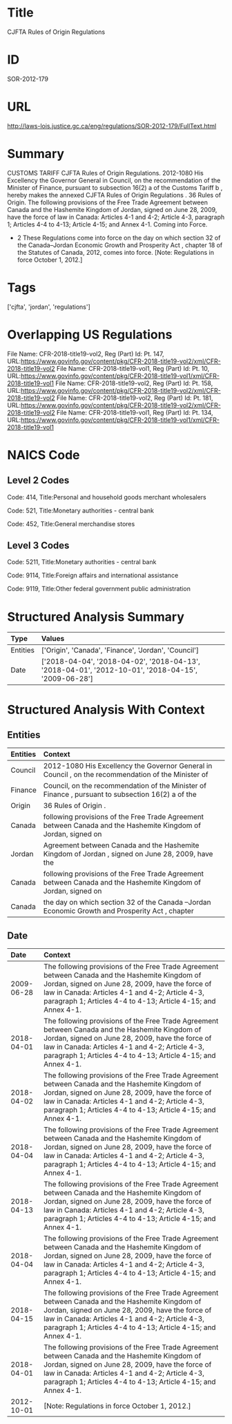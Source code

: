# Title
CJFTA Rules of Origin Regulations


# ID
SOR-2012-179

# URL
http://laws-lois.justice.gc.ca/eng/regulations/SOR-2012-179/FullText.html


# Summary
CUSTOMS TARIFF CJFTA Rules of Origin Regulations.
2012-1080 His Excellency the Governor General in Council, on the recommendation of the Minister of Finance, pursuant to subsection 16(2) a  of the  Customs Tariff b , hereby makes the annexed  CJFTA Rules of Origin Regulations .
36 Rules of Origin.
The following provisions of the Free Trade Agreement between Canada and the Hashemite Kingdom of Jordan, signed on June 28, 2009, have the force of law in Canada: Articles 4-1 and 4-2; Article 4-3, paragraph 1; Articles 4-4 to 4-13; Article 4-15; and Annex 4-1.
Coming into Force.
* 2 These Regulations come into force on the day on which section 32 of the  Canada–Jordan Economic Growth and Prosperity Act , chapter 18 of the Statutes of Canada, 2012, comes into force.
[Note: Regulations in force October 1, 2012.] 


# Tags
['cjfta', 'jordan', 'regulations']


# Overlapping US Regulations
File Name: CFR-2018-title19-vol2, Reg (Part) Id: Pt. 147, URL:https://www.govinfo.gov/content/pkg/CFR-2018-title19-vol2/xml/CFR-2018-title19-vol2
File Name: CFR-2018-title19-vol1, Reg (Part) Id: Pt. 10, URL:https://www.govinfo.gov/content/pkg/CFR-2018-title19-vol1/xml/CFR-2018-title19-vol1
File Name: CFR-2018-title19-vol2, Reg (Part) Id: Pt. 158, URL:https://www.govinfo.gov/content/pkg/CFR-2018-title19-vol2/xml/CFR-2018-title19-vol2
File Name: CFR-2018-title19-vol2, Reg (Part) Id: Pt. 181, URL:https://www.govinfo.gov/content/pkg/CFR-2018-title19-vol2/xml/CFR-2018-title19-vol2
File Name: CFR-2018-title19-vol1, Reg (Part) Id: Pt. 134, URL:https://www.govinfo.gov/content/pkg/CFR-2018-title19-vol1/xml/CFR-2018-title19-vol1



# NAICS Code
## Level 2 Codes
Code: 414, Title:Personal and household goods merchant wholesalers

Code: 521, Title:Monetary authorities - central bank

Code: 452, Title:General merchandise stores




## Level 3 Codes
Code: 5211, Title:Monetary authorities - central bank

Code: 9114, Title:Foreign affairs and international assistance

Code: 9119, Title:Other federal government public administration







# Structured Analysis Summary
| Type     | Values                                                                                             |
|:---------|:---------------------------------------------------------------------------------------------------|
| Entities | ['Origin', 'Canada', 'Finance', 'Jordan', 'Council']                                               |
| Date     | ['2018-04-04', '2018-04-02', '2018-04-13', '2018-04-01', '2012-10-01', '2018-04-15', '2009-06-28'] |


# Structured Analysis With Context
 


## Entities
| Entities   | Context                                                                                                        |
|:-----------|:---------------------------------------------------------------------------------------------------------------|
| Council    | 2012-1080 His Excellency the Governor General in  Council , on the recommendation of the Minister of           |
| Finance    | Council, on the recommendation of the Minister of Finance , pursuant to subsection 16(2) a of the              |
| Origin     | 36 Rules of  Origin .                                                                                          |
| Canada     | following provisions of the Free Trade Agreement between Canada and the Hashemite Kingdom of Jordan, signed on |
| Jordan     | Agreement between Canada and the Hashemite Kingdom of Jordan , signed on June 28, 2009, have the               |
| Canada     | following provisions of the Free Trade Agreement between Canada and the Hashemite Kingdom of Jordan, signed on |
| Canada     | the day on which section 32 of the Canada –Jordan Economic Growth and Prosperity Act , chapter                 |


## Date
| Date       | Context                                                                                                                                                                                                                                                               |
|:-----------|:----------------------------------------------------------------------------------------------------------------------------------------------------------------------------------------------------------------------------------------------------------------------|
| 2009-06-28 | The following provisions of the Free Trade Agreement between Canada and the Hashemite Kingdom of Jordan, signed on June 28, 2009, have the force of law in Canada: Articles 4-1 and 4-2; Article 4-3, paragraph 1; Articles 4-4 to 4-13; Article 4-15; and Annex 4-1. |
| 2018-04-01 | The following provisions of the Free Trade Agreement between Canada and the Hashemite Kingdom of Jordan, signed on June 28, 2009, have the force of law in Canada: Articles 4-1 and 4-2; Article 4-3, paragraph 1; Articles 4-4 to 4-13; Article 4-15; and Annex 4-1. |
| 2018-04-02 | The following provisions of the Free Trade Agreement between Canada and the Hashemite Kingdom of Jordan, signed on June 28, 2009, have the force of law in Canada: Articles 4-1 and 4-2; Article 4-3, paragraph 1; Articles 4-4 to 4-13; Article 4-15; and Annex 4-1. |
| 2018-04-04 | The following provisions of the Free Trade Agreement between Canada and the Hashemite Kingdom of Jordan, signed on June 28, 2009, have the force of law in Canada: Articles 4-1 and 4-2; Article 4-3, paragraph 1; Articles 4-4 to 4-13; Article 4-15; and Annex 4-1. |
| 2018-04-13 | The following provisions of the Free Trade Agreement between Canada and the Hashemite Kingdom of Jordan, signed on June 28, 2009, have the force of law in Canada: Articles 4-1 and 4-2; Article 4-3, paragraph 1; Articles 4-4 to 4-13; Article 4-15; and Annex 4-1. |
| 2018-04-04 | The following provisions of the Free Trade Agreement between Canada and the Hashemite Kingdom of Jordan, signed on June 28, 2009, have the force of law in Canada: Articles 4-1 and 4-2; Article 4-3, paragraph 1; Articles 4-4 to 4-13; Article 4-15; and Annex 4-1. |
| 2018-04-15 | The following provisions of the Free Trade Agreement between Canada and the Hashemite Kingdom of Jordan, signed on June 28, 2009, have the force of law in Canada: Articles 4-1 and 4-2; Article 4-3, paragraph 1; Articles 4-4 to 4-13; Article 4-15; and Annex 4-1. |
| 2018-04-01 | The following provisions of the Free Trade Agreement between Canada and the Hashemite Kingdom of Jordan, signed on June 28, 2009, have the force of law in Canada: Articles 4-1 and 4-2; Article 4-3, paragraph 1; Articles 4-4 to 4-13; Article 4-15; and Annex 4-1. |
| 2012-10-01 | [Note: Regulations in force October 1, 2012.]                                                                                                                                                                                                                         |


